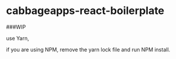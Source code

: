 # cabbageapps-react-boilerplate

###WIP

use Yarn,

if you are using NPM, remove the yarn lock file and run NPM install.
